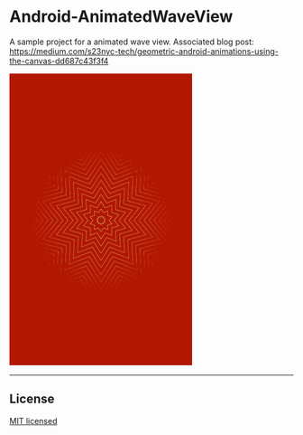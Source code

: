 # Android-AnimatedWaveView

A sample project for a animated wave view. Associated blog post: https://medium.com/s23nyc-tech/geometric-android-animations-using-the-canvas-dd687c43f3f4

![](animated_wave.gif)
  
---

## License

[MIT licensed](LICENSE)

